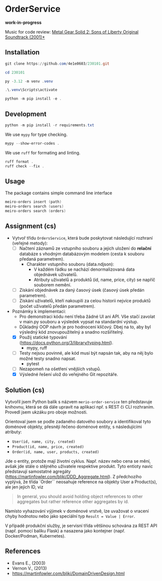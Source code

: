 # OrderService

**work-in-progress**

Music for code review: [Metal Gear Solid 2: Sons of Liberty Original Soundtrack (2001)*](https://youtu.be/ZUd7myd0NK8?si=BM32dlPiFP9iO1-m)

## Installation

```powershell
git clone https://github.com/4e1e0603/230101.git
```

```powershell
cd 230101
```

```powershell
py -3.12 -m venv .venv
````

```powershell
.\.venv\Scripts\activate
```

```powershell
python -m pip install -e .
```

## Development

```powershell
python -m pip install -r requirements.txt
```


We use `mypy` for type checking.

```powershell
mypy --show-error-codes .
```

We use `ruff` for formating and linting.

```powershell
ruff format .
ruff check --fix .
```

## Usage

The package contains simple command line interface

```powershell
meiro-orders insert (path)
meiro-orders search (users)
meiro-orders search (orders)   
```

## Assignment (cs)

- Vytvoř třídu `OrdersService`, která bude poskytovat následující rozhraní (veřejné metody):
  - [ ] Načtení záznamů ze vstupního souboru a jejich uložení do **relační** databáze s vhodným databázovým modelem (cesta k souboru předaná parametrem).
    - Charakter vstupního souboru (data.ndjson):
      - V každém řádku se nachází denormalizovaná data objednávek uživatelů.
      - Atributy uživatelů a produktů (id, name, price, city) se napříč souborem nemění.
  - [ ] Získání objednávek za daný časový úsek (časový úsek předán parametrem).
  - [ ] Získání uživatelů, kteří nakoupili za celou historii nejvíce produktů (počet uživatelů předán parametrem).

- Poznámky k implementaci:
  - Pro demonstraci kódu není třeba žádné UI ani API. Vše stačí zavolat v main.py souboru a výsledek vypsat na standardní výstup.
  - Důkladný OOP návrh je pro hodnocení klíčový. Dbej na to, aby byl výsledný kód znovupoužitelný a snadno rozšiřitelný.
  - [x] Použij statické typování (<https://docs.python.org/3/library/typing.html>).
    - mypy, ruff
  - [ ] Testy nejsou povinné, ale kód musí být napsán tak, aby na něj bylo možné testy snadno napsat.
    - pytest
  - [ ] Nezapomeň na ošetření vnějších vstupů.
  - [x] Výsledné řešení ulož do veřejného Git repozitáře.

## Solution (cs)

Vytvořil jsem Python balík s názvem `merio-order-service` ten představuje knihovnu, která se dá dále upravit na aplikaci npř. s REST či CLI rozhraním. Provedl jsem ukzáku pro oboje možnosti.

Orientoval jsem se podle zadaného datového soubory a identifikoval tyto
doménové objekty, přesněji řečeno doménové entity, s následujícími atributy:

- `User(id, name, city, created)`
- `Product(id, name, price, created)`
- `Order(id, name, user, products, created)`

Jde o entity, protože mají životní cyklus. Např. název nebo cena se mění, avšak jde stále o stějného uživatele respektive produkt.
Tyto entioty navíc představují samostatné agregáty (https://martinfowler.com/bliki/DDD_Aggregate.html).
Z předchozího vyplývá, že třída `Order`` neosahuje reference na objekty User a Product(s), ale jen jejich ID, viz
> In general, you should avoid holding object references to other aggregates but rather reference other aggregates by id.

Namísto vyhazování výjimek v doménové vrstvě, lze uvažovat o vracení chyby hodnotou nebo jako speciální typ `Result = Value | Error`.

V případě produkční služby, je servisní třída většinou schována za REST API (např. pomocí balíku Flask) a nasazena
jako kontejner (např. Docker/Podman, Kubernetes).

## References

- Evans E., (2003)
- Vernon V., (2013)
- <https://martinfowler.com/bliki/DomainDrivenDesign.html>
